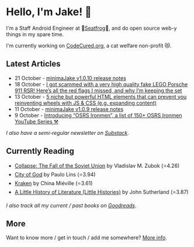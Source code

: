 # Hello, I'm Jake! 👋

I'm a Staff Android Engineer at 🐸[Seatfrog](https://seatfrog.com/)🐸, and do open source web-y things in my spare time. 

I'm currently working on [CodeCured.org](https://codecured.org), a cat welfare non-profit 😻.

## Latest Articles
<!-- feed start -->
- 21 October - [minimaJake v1.0.10 release notes](http://minima.jakelee.co.uk/v1.0.10/)
- 18 October - [I got scammed with a very high quality fake LEGO Porsche 911 RSR! Here’s all the red flags I missed, and why I’m keeping the set](http://jakelee.co.uk/warning-signs-of-fake-lego-porsche-911-rsr/)
- 13 October - [5 niche but powerful HTML elements that can prevent you reinventing wheels with JS &amp; CSS (e.g. expanding content)](http://blog.jakelee.co.uk/niche-html-elements/)
- 11 October - [minimaJake v1.0.9 release notes](http://minima.jakelee.co.uk/v1.0.9/)
- 9 October - [Introducing “OSRS Ironmen”, a list of 150+ OSRS Ironmen YouTube Series ⚒️](http://blog.jakelee.co.uk/osrs-ironmen-list-of-youtube-series/)
<!-- feed end -->
*I also have a semi-regular newsletter on [Substack](https://jakeweeklee.substack.com)*.

## Currently Reading
<!-- GOODREADS-LIST:START -->
- [Collapse: The Fall of the Soviet Union](https://www.goodreads.com/review/show/4630812022?utm_medium=api&utm_source=rss) by Vladislav M. Zubok (⭐️4.26)
- [City of God](https://www.goodreads.com/review/show/5625209050?utm_medium=api&utm_source=rss) by Paulo Lins (⭐️3.94)
- [Kraken](https://www.goodreads.com/review/show/5893384412?utm_medium=api&utm_source=rss) by China Miéville (⭐️3.61)
- [A Little History of Literature (Little Histories)](https://www.goodreads.com/review/show/4671404998?utm_medium=api&utm_source=rss) by John Sutherland (⭐️3.87)
<!-- GOODREADS-LIST:END -->
*I also track all my current / past books on [Goodreads](https://goodreads.com/jakesteam)*.

## More

Want to know more / get in touch / add me somewhere? [More info](https://jakelee.co.uk/about/).
